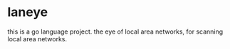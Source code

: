# laneye
this is a go language project. the eye of local area networks, for scanning local area networks.
